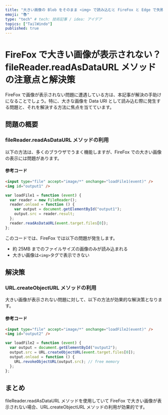 ```yaml
---
title: "大きい画像の Blob をそのまま <img> で読み込むと FireFox と Edge で失敗する"
emoji: "📚"
type: "tech" # tech: 技術記事 / idea: アイデア
topics: ["TailWindo"]
published: true
---
```


# FireFox で大きい画像が表示されない？fileReader.readAsDataURL メソッドの注意点と解決策

FireFox で画像が表示されない問題に遭遇している方は、本記事が解決の手助けになることでしょう。特に、大きな画像を Data URI として読み込む際に発生する問題と、それを解決する方法に焦点を当てています。

## 問題の概要

### fileReader.readAsDataURL メソッドの利用

以下の方法は、多くのブラウザでうまく機能しますが、FireFox での大きい画像の表示には問題があります。

#### 参考コード

```html
<input type="file" accept="image/*" onchange="loadFile1(event)" />
<img id="output1" />
```

```js
var loadFile1 = function (event) {
  var reader = new FileReader();
  reader.onload = function () {
    var output = document.getElementById("output1");
    output.src = reader.result;
  };
  reader.readAsDataURL(event.target.files[0]);
};
```

このコードでは、FireFox では以下の問題が発生します。

- 約 25MB までのファイルサイズの画像のみが読み込まれる
- 大きい画像は`<img>`タグで表示できない

## 解決策

### URL.createObjectURL メソッドの利用

大きい画像が表示されない問題に対して、以下の方法が効果的な解決策となります。

#### 参考コード

```html
<input type="file" accept="image/*" onchange="loadFile2(event)" />
<img id="output2" />
```

```js
var loadFile2 = function (event) {
  var output = document.getElementById("output2");
  output.src = URL.createObjectURL(event.target.files[0]);
  output.onload = function () {
    URL.revokeObjectURL(output.src); // free memory
  };
};
```

## まとめ

fileReader.readAsDataURL メソッドを使用していて FireFox で大きい画像が表示されない場合、URL.createObjectURL メソッドの利用が効果的です。
